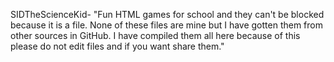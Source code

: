 SIDTheScienceKid- "Fun HTML games for school and they can't be blocked because it is a file. None of these files are mine  but I have gotten them from other sources in GitHub. I have compiled them all here because of this please do not edit files and if you want share them."

